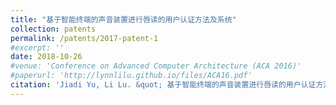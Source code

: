 ```yaml
---
title: "基于智能终端的声音装置进行唇读的用户认证方法及系统"
collection: patents
permalink: /patents/2017-patent-1
#excerpt: ''
date: 2018-10-26
#venue: 'Conference on Advanced Computer Architecture (ACA 2016)'
#paperurl: 'http://lynnlilu.github.io/files/ACA16.pdf'
citation: 'Jiadi Yu, Li Lu. &quot; 基于智能终端的声音装置进行唇读的用户认证方法及系统.&quot; <i>ZL201710952236.9</i>. 2018. P.R.China.'
---
```



